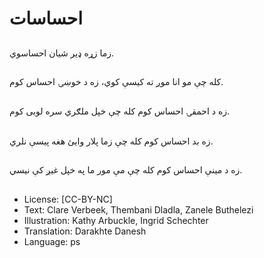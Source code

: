 # احساسات

##
زما زړه ډیر شیان احساسوي.

##
کله چې مو انا موږ ته کیسې کوي، زه د خوښۍ احساس کوم.

##
زه د احمقۍ احساس کوم کله چې خپل ملګري سره لوبی کوم.

##
زه بد احساس کوم کله چې زما پلار وایئ هغه پیسې نلري.

##
زه د مینې احساس کوم کله چې مې مور ما په خپل غیږ کې نیسي.

##
* License: [CC-BY-NC]
* Text: Clare Verbeek, Thembani Dladla, Zanele Buthelezi
* Illustration: Kathy Arbuckle, Ingrid Schechter
* Translation: Darakhte Danesh
* Language: ps

